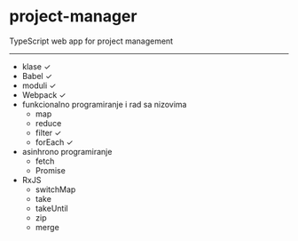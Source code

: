 # project-manager
 TypeScript web app for project management
_______________________________________________________________

* klase ✓
* Babel ✓
* moduli ✓
* Webpack ✓
* funkcionalno programiranje i rad sa nizovima
    * map
    * reduce
    * filter ✓
    * forEach ✓
* asinhrono programiranje
    * fetch
    * Promise
* RxJS
    * switchMap
    * take
    * takeUntil
    * zip
    * merge
